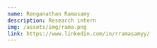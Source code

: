 ```yaml
---
name: Renganathan Ramasamy
description: Research intern
img: /assets/img/rama.png
link: https://www.linkedin.com/in/rramasamyy/
---
```

